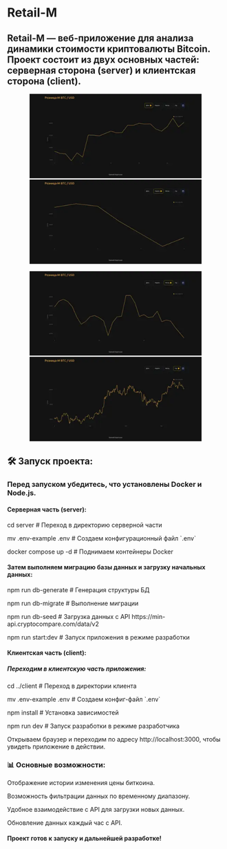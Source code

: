 # Retail-M

## Retail-M — веб-приложение для анализа динамики стоимости криптовалюты Bitcoin. Проект состоит из двух основных частей: серверная сторона (server) и клиентская сторона (client).

<p align="center">
  <a href="./day-500.webp" target="blank"><img src="./day-500.webp" width="400" alt="Image" /></a>
  <a href="./week-500.webp" target="blank"><img src="./week-500.webp" width="400" alt="Image" /></a>
</p>

<p align="center">
  <a href="./month-500.webp" target="blank"><img src="./month-500.webp" width="400" alt="Image" /></a>
  <a href="./year-500.webp" target="blank"><img src="./year-500.webp" width="400" alt="Image" /></a>
</p>

## 🛠️ Запуск проекта:

### Перед запуском убедитесь, что установлены Docker и Node.js.

#### Серверная часть (server):

<p>cd server # Переход в директорию серверной части</p>
<p>mv .env-example .env # Создаем конфигурационный файл `.env`</p>
<p>docker compose up -d # Поднимаем контейнеры Docker</p>

#### Затем выполняем миграцию базы данных и загрузку начальных данных:

<p>npm run db-generate # Генерация структуры БД</p>
<p>npm run db-migrate # Выполнение миграции</p>
<p>npm run db-seed # Загрузка данных c API https://min-api.cryptocompare.com/data/v2</p>
<p>npm run start:dev # Запуск приложения в режиме разработки</p>

#### Клиентская часть (client):

##### Переходим в клиентскую часть приложения:

<p>cd ../client # Переход в директории клиента</p>
<p>mv .env-example .env # Создаем конфиг-файл `.env`</p>
<p>npm install # Установка зависимостей</p>
<p>npm run dev # Запуск разработки в режиме разработчика</p>
<p>Открываем браузер и переходим по адресу http://localhost:3000, чтобы увидеть приложение в действии.</p>

### 📊 Основные возможности:

Отображение истории изменения цены биткоина.

Возможность фильтрации данных по временному диапазону.

Удобное взаимодействие с API для загрузки новых данных.

Обновление данных каждый час с API.

#### Проект готов к запуску и дальнейшей разработке!
